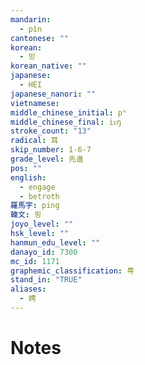 ```yaml
---
mandarin:
  - pìn
cantonese: ""
korean:
  - 빙
korean_native: ""
japanese:
  - HEI
japanese_nanori: ""
vietnamese:
middle_chinese_initial: pʰ
middle_chinese_final: iᴇŋ
stroke_count: "13"
radical: 耳
skip_number: 1-6-7
grade_level: 先進
pos: ""
english:
  - engage
  - betroth
羅馬字: ping
韓文: 핑
joyo_level: ""
hsk_level: ""
hanmun_edu_level: ""
danayo_id: 7300
mc_id: 1171
graphemic_classification: 甹
stand_in: "TRUE"
aliases:
  - 娉
---
```


# Notes
